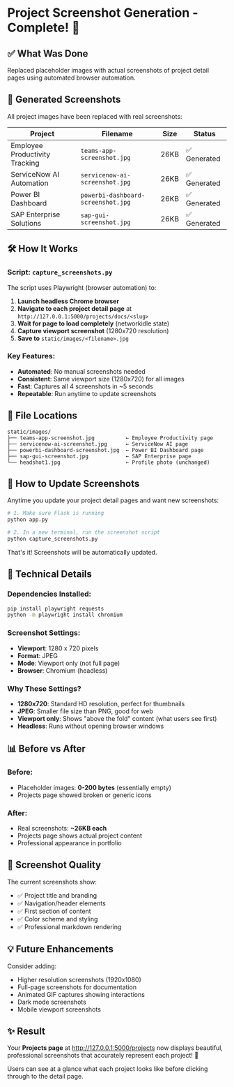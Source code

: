 # Project Screenshot Generation - Complete! 📸

## ✅ What Was Done

Replaced placeholder images with actual screenshots of project detail pages using automated browser automation.

## 🎯 Generated Screenshots

All project images have been replaced with real screenshots:

| Project | Filename | Size | Status |
|---------|----------|------|--------|
| Employee Productivity Tracking | `teams-app-screenshot.jpg` | 26KB | ✅ Generated |
| ServiceNow AI Automation | `servicenow-ai-screenshot.jpg` | 26KB | ✅ Generated |
| Power BI Dashboard | `powerbi-dashboard-screenshot.jpg` | 26KB | ✅ Generated |
| SAP Enterprise Solutions | `sap-gui-screenshot.jpg` | 26KB | ✅ Generated |

## 🛠️ How It Works

### Script: `capture_screenshots.py`

The script uses Playwright (browser automation) to:

1. **Launch headless Chrome browser**
2. **Navigate to each project detail page** at `http://127.0.0.1:5000/projects/docs/<slug>`
3. **Wait for page to load completely** (networkidle state)
4. **Capture viewport screenshot** (1280x720 resolution)
5. **Save to** `static/images/<filename>.jpg`

### Key Features:

- **Automated**: No manual screenshots needed
- **Consistent**: Same viewport size (1280x720) for all images
- **Fast**: Captures all 4 screenshots in ~5 seconds
- **Repeatable**: Run anytime to update screenshots

## 📂 File Locations

```
static/images/
├── teams-app-screenshot.jpg          ← Employee Productivity page
├── servicenow-ai-screenshot.jpg      ← ServiceNow AI page
├── powerbi-dashboard-screenshot.jpg  ← Power BI Dashboard page
├── sap-gui-screenshot.jpg            ← SAP Enterprise page
└── headshot1.jpg                     ← Profile photo (unchanged)
```

## 🚀 How to Update Screenshots

Anytime you update your project detail pages and want new screenshots:

```bash
# 1. Make sure Flask is running
python app.py

# 2. In a new terminal, run the screenshot script
python capture_screenshots.py
```

That's it! Screenshots will be automatically updated.

## 🔧 Technical Details

### Dependencies Installed:
```bash
pip install playwright requests
python -m playwright install chromium
```

### Screenshot Settings:
- **Viewport**: 1280 x 720 pixels
- **Format**: JPEG
- **Mode**: Viewport only (not full page)
- **Browser**: Chromium (headless)

### Why These Settings?
- **1280x720**: Standard HD resolution, perfect for thumbnails
- **JPEG**: Smaller file size than PNG, good for web
- **Viewport only**: Shows "above the fold" content (what users see first)
- **Headless**: Runs without opening browser windows

## 📊 Before vs After

### Before:
- Placeholder images: **0-200 bytes** (essentially empty)
- Projects page showed broken or generic icons

### After:
- Real screenshots: **~26KB each**
- Projects page shows actual project content
- Professional appearance in portfolio

## 🎨 Screenshot Quality

The current screenshots show:
- ✅ Project title and branding
- ✅ Navigation/header elements  
- ✅ First section of content
- ✅ Color scheme and styling
- ✅ Professional markdown rendering

## 💡 Future Enhancements

Consider adding:
- Higher resolution screenshots (1920x1080)
- Full-page screenshots for documentation
- Animated GIF captures showing interactions
- Dark mode screenshots
- Mobile viewport screenshots

## ✨ Result

Your **Projects page** at http://127.0.0.1:5000/projects now displays beautiful, professional screenshots that accurately represent each project! 🎉

Users can see at a glance what each project looks like before clicking through to the detail page.
